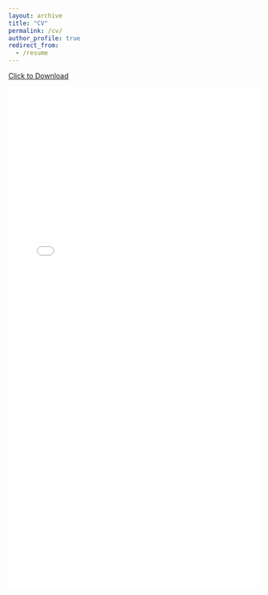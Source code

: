 ```yaml
---
layout: archive
title: "CV"
permalink: /cv/
author_profile: true
redirect_from:
  - /resume
---
```


<a href="/files/curriculum_american_2025b_short.pdf" download>Click to Download</a>

<iframe src="/files/curriculum_american_2025b_short.pdf#toolbar=0&navpanes=0&scrollbar=0" width="100%" height="1000" title="CV_Ignacio_Paez_Ubieta" frameborder="0" allowfullscreen="true"></iframe>
